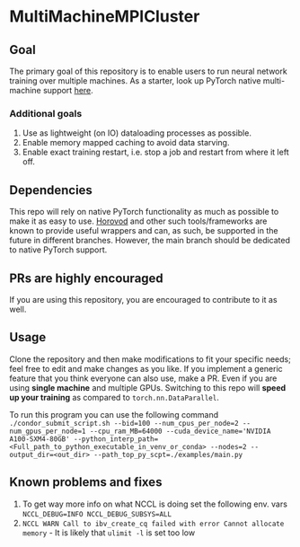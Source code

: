 # MultiMachineMPICluster

## Goal

The primary goal of this repository is to enable users to run neural network training over multiple machines. As a starter, look up PyTorch native multi-machine support [here](https://pytorch.org/tutorials/intermediate/ddp_series_multinode.html).

### Additional goals

1. Use as lightweight (on IO) dataloading processes as possible.
2. Enable memory mapped caching to avoid data starving.
3. Enable exact training restart, i.e. stop a job and restart from where it left off.

## Dependencies

This repo will rely on native PyTorch functionality as much as possible to make it as easy to use. [Horovod](https://github.com/horovod/horovod) and other such tools/frameworks are known to provide useful wrappers and can, as such, be supported in the future in different branches. However, the main branch should be dedicated to native PyTorch support.

## PRs are highly encouraged

If you are using this repository, you are encouraged to contribute to it as well.

## Usage

Clone the repository and then make modifications to fit your specific needs; feel free to edit and make changes as you like. If you implement a generic feature that you think everyone can also use, make a PR.
Even if you are using **single machine** and multiple GPUs. Switching to this repo will **speed up your training** as compared to `torch.nn.DataParallel`.

To run this program you can use the following command
`./condor_submit_script.sh --bid=100 --num_cpus_per_node=2 --num_gpus_per_node=1 --cpu_ram_MB=64000 --cuda_device_name='NVIDIA A100-SXM4-80GB' --python_interp_path=<Full_path_to_python_executable_in_venv_or_conda> --nodes=2 --output_dir=<out_dir> --path_top_py_scpt=./examples/main.py`

## Known problems and fixes
1. To get way more info on what NCCL is doing set the following env. vars `NCCL_DEBUG=INFO NCCL_DEBUG_SUBSYS=ALL`
2. `NCCL WARN Call to ibv_create_cq failed with error Cannot allocate memory` - It is likely that `ulimit -l` is set too low
